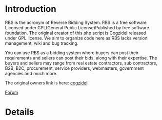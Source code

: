 # Introduction #
RBS is the acronym of Reverse Bidding System. RBS is a free software Licensed under GPL(General Public License)Published by free software foundation.
The original creator of this php script is Cogzidel released under GPL license. We aim to  organize code here as RBS lacks version management, wiki and bug tracking.

You can use RBS as a bidding system where buyers can post their requirements and sellers can post their bids, along with their expertise. The buyers and sellers may range from real estate contractors, sub contractors, B2B, B2C, procurement, service providers, webmasters, government agencies and much more.


The original owners link is here:
[cogzidel](http://www.cogzidel.com/products/rbs)

[Forum](http://www.cogzidel.com/forum/viewforum.php?f=25)


# Details #